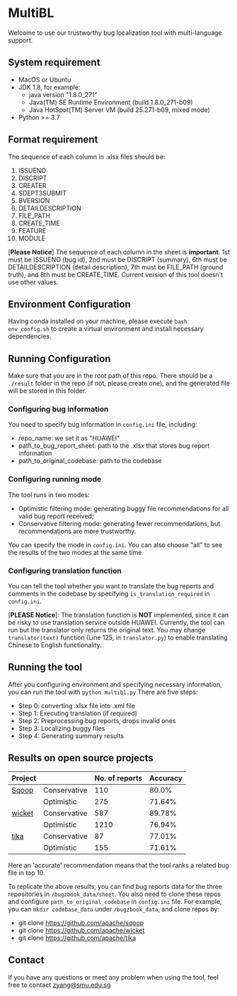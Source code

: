 # MultiBL
Welcome to use our trustworthy bug localization tool with multi-language support.
## System requirement
* MacOS or Ubuntu
* JDK 1.8, for example:
    * java version "1.8.0_271"
    * Java(TM) SE Runtime Environment (build 1.8.0_271-b09)
    * Java HotSpot(TM) Server VM (build 25.271-b09, mixed mode)
* Python >= 3.7

## Format requirement
The sequence of each column in .xlsx files should be:
1. ISSUENO
2. DISCRIPT
3. CREATER
4. SDEPT3SUBMIT
5. BVERSION
6. DETAILDESCRIPTION
7. FILE_PATH
8. CREATE_TIME
9. FEATURE
10. MODULE

[**Please Notice**] The sequence of each column in the sheet is **important**. 1st must be ISSUENO (bug id), 2nd must be DISCRIPT (summary), 6th must be DETAILDESCRIPTION (detail description), 7th must be FILE_PATH (ground truth), and 8th must be CREATE_TIME. Current version of this tool doesn't use other values. 

## Environment Configuration
Having conda installed on your machine, please execute `bash env_config.sh` to create a virtual environment and install necessary dependencies.

## Running Configuration
Make sure that you are in the root path of this repo. There should be a `./result` folder in the repo (if not, please create one), and the generated file will be stored in this folder.

### Configuring bug information

You need to specify bug information in `config.ini` file, including:
* repo_name: we set it as "HUAWEI"
* path_to_bug_report_sheet: path to the .xlsx that stores bug report information
* path_to_original_codebase: path to the codebase

### Configuring running mode
The tool runs in two modes:
* Optimistic filtering mode: generating buggy file recommendations for all valid bug report received;
* Conservative filtering mode: generating fewer recommendations, but recommendations are more trustworthy.

You can specify the mode in `config.ini`. You can also choose "all" to see the results of the two modes at the same time.

### Configuring translation function
You can tell the tool whether you want to translate the bug reports and comments in the codebase by specifying `is_translation_required` in `config.ini`.

[**PLEASE Notice**]: The translation function is **NOT** implemented, since it can be risky to use translation service outside HUAWEI. Currently, the tool can run but the translator only returns the original text. You may change `translator(text)` function (Line 125, in `translator.py`) to enable translating Chinese to English functionality.

## Running the tool
After you configuring environment and specifying necessary information, you can run the tool with `python multibl.py`
There are five steps:
* Step 0: converting .xlsx file into .xml file
* Step 1: Executing translation (if required)
* Step 2: Preprocessing bug reports, drops invalid ones
* Step 3: Localizing buggy files
* Step 4: Generating summary results



## Results on open source projects
|Project|| No. of reports  | Accuracy  |
|----|  ----  | ----  |----  |
|[Sqoop](https://github.com/apache/sqoop)| Conservative | 110 |80.0% |
|| Optimistic  | 275 | 71.64% |
|[wicket](https://github.com/apache/wicket)| Conservative | 587 |89.78% |
|| Optimistic  | 1210 | 76.94% |
|[tika](https://github.com/apache/tika)| Conservative | 87 |77.01% |
|| Optimistic  | 155 | 71.61% |

Here an 'accurate' recommendation means that the tool ranks a related bug file in top 10. 

To replicate the above results, you can find bug reports data for the three repositories in `/bugzbook_data/sheet`. You also need to clone these repos and configure `path_to_original_codebase` in `config.ini` file. For example, you can `mkdir codebase_data` under `/bugzbook_data`, and clone repos by:
* git clone https://github.com/apache/sqoop
* git clone https://github.com/apache/wicket
* git clone https://github.com/apache/tika

## Contact
If you have any questions or meet any problem when using the tool, feel free to contact zyang@smu.edu.sg


